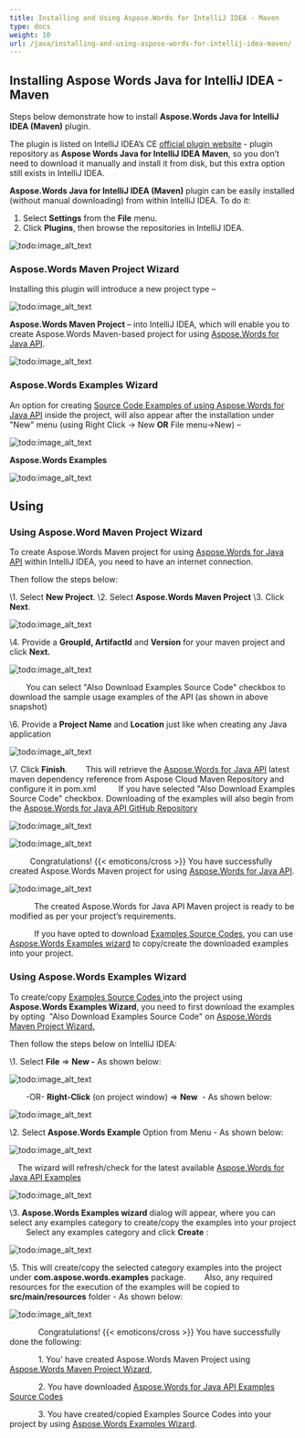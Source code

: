 ```yaml
---
title: Installing and Using Aspose.Words for IntelliJ IDEA - Maven
type: docs
weight: 10
url: /java/installing-and-using-aspose-words-for-intellij-idea-maven/
---
```


## **Installing Aspose Words Java for IntelliJ IDEA - Maven**
Steps below demonstrate how to install **Aspose.Words Java for IntelliJ IDEA (Maven)** plugin.

The plugin is listed on IntelliJ IDEA’s CE [official plugin website](https://plugins.jetbrains.com/plugin/7922) - plugin repository as **Aspose Words Java for IntelliJ IDEA Maven**, so you don’t need to download it manually and install it from disk, but this extra option still exists in IntelliJ IDEA.

**Aspose.Words Java for IntelliJ IDEA (Maven)** plugin can be easily installed (without manual downloading) from within IntelliJ IDEA. To do it:

1. Select **Settings** from the **File** menu.
1. Click **Plugins**, then browse the repositories in IntelliJ IDEA. 

![todo:image_alt_text](http://i.imgur.com/0qU5sYL.jpg)
### **Aspose.Words Maven Project Wizard**
Installing this plugin will introduce a new project type – 

![todo:image_alt_text](https://raw.githubusercontent.com/aspose-words/Aspose.Words-for-Java/master/Plugins/Aspose.Words-for-Java_for_IntelliJ%28Maven%29/src/resources/asposeSmall.png)

**Aspose.Words Maven Project** – into IntelliJ IDEA, which will enable you to create Aspose.Words Maven-based project for using [Aspose.Words for Java API](http://www.aspose.com/java/word-component.aspx). 

![todo:image_alt_text](http://i.imgur.com/93Pdr49.jpg)
### **Aspose.Words Examples Wizard**
An option for creating [Source Code Examples of using Aspose.Words for Java API](https://github.com/aspose-words/Aspose.Words-for-Java/tree/master/Examples) inside the project, will also appear after the installation under "New" menu (using Right Click -> New **OR** File menu->New) – 

![todo:image_alt_text](https://raw.githubusercontent.com/aspose-words/Aspose.Words-for-Java/master/Plugins/Aspose.Words-for-Java_for_IntelliJ%28Maven%29/src/resources/asposeSmall.png)

**Aspose.Words Examples**

![todo:image_alt_text](http://i.imgur.com/Og2kpGV.jpg)
## **Using**
### **Using Aspose.Word Maven Project Wizard**
To create Aspose.Words Maven project for using [Aspose.Words for Java API](http://www.aspose.com/java/word-component.aspx) within IntelliJ IDEA, you need to have an internet connection.

Then follow the steps below:

\1. Select **New Project**.
\2. Select **Aspose.Words Maven Project** 
\3. Click **Next**. 

![todo:image_alt_text](http://i.imgur.com/93Pdr49.jpg)


\4. Provide a **GroupId, ArtifactId** and **Version** for your maven project and click **Next.**

![todo:image_alt_text](http://i.imgur.com/Wc5RjOv.jpg)


`    `You can select "Also Download Examples Source Code" checkbox to download the sample usage examples of the API (as shown in above snapshot)

\6. Provide a **Project Name** and **Location** just like when creating any Java application

![todo:image_alt_text](http://i.imgur.com/hLyAyDZ.jpg)


\7. Click **Finish**.
`    `This will retrieve the [Aspose.Words for Java API](http://www.aspose.com/java/word-component.aspx) latest maven dependency reference from Aspose Cloud Maven Repository and configure it in pom.xml
`     `If you have selected "Also Download Examples Source Code" checkbox. Downloading of the examples will also begin from the [Aspose.Words for Java API GitHub Repository](https://github.com/aspose-words/Aspose.Words-for-Java/tree/master/Examples)

![todo:image_alt_text](http://i.imgur.com/liuOkqE.jpg)

![todo:image_alt_text](http://i.imgur.com/XeaRzvw.jpg)

`     `Congratulations! {{< emoticons/cross >}} You have successfully created Aspose.Words Maven project for using [Aspose.Words for Java API](http://www.aspose.com/java/word-component.aspx).

![todo:image_alt_text](http://i.imgur.com/2Bfc1lR.jpg)

`      `The created Aspose.Words for Java API Maven project is ready to be modified as per your project’s requirements.

`      `If you have opted to download [Examples Source Codes](https://github.com/aspose-words/Aspose.Words-for-Java/tree/master/Examples), you can use [Aspose.Words Examples wizard](/words/java/installing-and-using-aspose-words-java-for-eclipse-maven/#installingandusingaspose-wordsjavaforeclipse-maven-aspose-wordscodeexample-wizard) to copy/create the downloaded examples into your project.
### **Using Aspose.Words Examples Wizard**
To create/copy [Examples Source Codes ](https://github.com/aspose-words/Aspose.Words-for-Java/tree/master/Examples)into the project using **Aspose.Words Examples Wizard**, you need to first download the examples by opting  "Also Download Examples Source Code" on [Aspose.Words Maven Project Wizard.](/words/java/installing-and-using-aspose-words-java-for-eclipse-maven/#installingandusingaspose-wordsjavaforeclipse-maven-aspose-wordsmavenproject-wizard)

Then follow the steps below on IntelliJ IDEA:

\1. Select **File** => **New -** As shown below: 

![todo:image_alt_text](http://i.imgur.com/N8tT9Q0.jpg)


`    `-OR- **Right-Click** (on project window) => **New**  - As shown below: 

![todo:image_alt_text](http://i.imgur.com/aUBWkhp.jpg)


\2. Select **Aspose.Words Example** Option from Menu - As shown below: 

![todo:image_alt_text](http://i.imgur.com/WkJtup8.jpg)


`  `The wizard will refresh/check for the latest available [Aspose.Words for Java API Examples](https://github.com/aspose-words/Aspose.Words-for-Java/tree/master/Examples)

![todo:image_alt_text](http://i.imgur.com/BWAGwAe.jpg)


\3. **Aspose.Words Examples wizard** dialog will appear, where you can select any examples category to create/copy the examples into your project
`    `Select any examples category and click **Create** : 

![todo:image_alt_text](http://i.imgur.com/kKw8ery.jpg)


\5. This will create/copy the selected category examples into the project under **com.aspose.words.examples** package.
`    `Also, any required resources for the execution of the examples will be copied to **src/main/resources** folder - As shown below:

![todo:image_alt_text](http://i.imgur.com/AwpOUCe.jpg)



`       `Congratulations! {{< emoticons/cross >}} You have successfully done the following:

`       `1. You' have created Aspose.Words Maven Project using [Aspose.Words Maven Project Wizard](/words/java/installing-and-using-aspose-words-java-for-eclipse-maven/#installingandusingaspose-wordsjavaforeclipse-maven-aspose-wordsmavenproject-wizard),

`       `2. You have downloaded [Aspose.Words for Java API Examples Source Codes](https://github.com/aspose-words/Aspose.Words-for-Java/tree/master/Examples)

`       `3. You have created/copied Examples Source Codes into your project by using [Aspose.Words Examples Wizard](/words/java/installing-and-using-aspose-words-java-for-eclipse-maven/#installingandusingaspose-wordsjavaforeclipse-maven-aspose-wordscodeexample-wizard).
